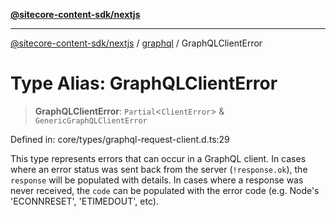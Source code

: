 [**@sitecore-content-sdk/nextjs**](../../README.md)

***

[@sitecore-content-sdk/nextjs](../../README.md) / [graphql](../README.md) / GraphQLClientError

# Type Alias: GraphQLClientError

> **GraphQLClientError**: `Partial`\<`ClientError`\> & `GenericGraphQLClientError`

Defined in: core/types/graphql-request-client.d.ts:29

This type represents errors that can occur in a GraphQL client.
In cases where an error status was sent back from the server (`!response.ok`), the `response` will be populated with details. In cases where a response was never received, the `code` can be populated with the error code (e.g. Node's 'ECONNRESET', 'ETIMEDOUT', etc).
